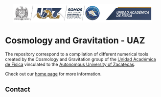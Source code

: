 <p align="center" width="100%">
    <img width="90%" src="galleries/UAZ_UA.png">
</p>

# Cosmology and Gravitation - UAZ

The repository correspond to a compilation of different numerical tools created by the Cosmology and Gravitation group of the [Unidad Académica de Física](https://fisica.uaz.edu.mx) vinculated to the [Autonomous University of Zacatecas](https://www.uaz.edu.mx).


Check out our [home page]() for more information.


## Contact